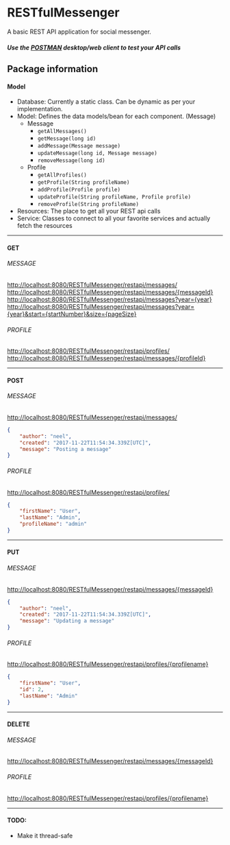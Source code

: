 # RESTfulMessenger
A basic REST API application for social messenger.

##### Use the [POSTMAN](https://www.getpostman.com/) desktop/web client to test your API calls

## Package information
#### Model
* Database: Currently a static class. Can be dynamic as per your implementation.
* Model: Defines the data models/bean for each component. (Message)
  * Message 
    * ```getAllMessages()```
    * ```getMessage(long id)```
    * ```addMessage(Message message)```
    * ```updateMessage(long id, Message message)```
    * ```removeMessage(long id)```
  * Profile
    * ```getAllProfiles()```
    * ```getProfile(String profileName)```
    * ```addProfile(Profile profile)```
    * ```updateProfile(String profileName, Profile profile)```
    * ```removeProfile(String profileName)```
* Resources: The place to get all your REST api calls
* Service: Classes to connect to all your favorite services and actually fetch the resources

---

#### GET
###### MESSAGE

[http://localhost:8080/RESTfulMessenger/restapi/messages/](#)
[http://localhost:8080/RESTfulMessenger/restapi/messages/{messageId}](#)
[http://localhost:8080/RESTfulMessenger/restapi/messages?year={year}](#)
[http://localhost:8080/RESTfulMessenger/restapi/messages?year={year}&start={startNumber}&size={pageSize}](#)

###### PROFILE
[http://localhost:8080/RESTfulMessenger/restapi/profiles/](#)
[http://localhost:8080/RESTfulMessenger/restapi/messages/{profileId}](#)

---

#### POST
###### MESSAGE
[http://localhost:8080/RESTfulMessenger/restapi/messages/](#)
```json
{
    "author": "neel",
    "created": "2017-11-22T11:54:34.339Z[UTC]",
    "message": "Posting a message"
}
```

###### PROFILE
[http://localhost:8080/RESTfulMessenger/restapi/profiles/](#)
```json
{
    "firstName": "User",
    "lastName": "Admin",
    "profileName": "admin"
}
```

---

#### PUT
###### MESSAGE
[http://localhost:8080/RESTfulMessenger/restapi/messages/{messageId}](#)
```json
{
    "author": "neel",
    "created": "2017-11-22T11:54:34.339Z[UTC]",
    "message": "Updating a message"
}
```

###### PROFILE
[http://localhost:8080/RESTfulMessenger/restapi/profiles/{profilename}](#)
```json
{
    "firstName": "User",
    "id": 2,
    "lastName": "Admin"
}
```

---

#### DELETE
###### MESSAGE
[http://localhost:8080/RESTfulMessenger/restapi/messages/{messageId}](#)

###### PROFILE
[http://localhost:8080/RESTfulMessenger/restapi/profiles/{profilename}](#)

---

#### TODO:
* Make it thread-safe
